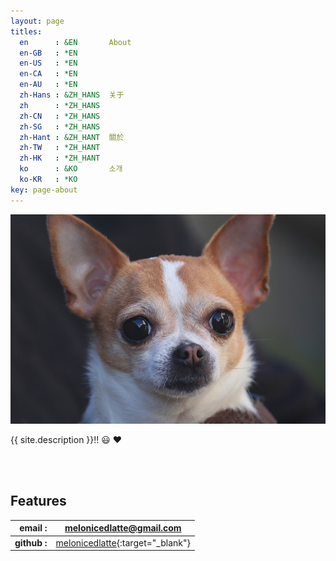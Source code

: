 ```yaml
---
layout: page
titles:
  en      : &EN       About
  en-GB   : *EN
  en-US   : *EN
  en-CA   : *EN
  en-AU   : *EN
  zh-Hans : &ZH_HANS  关于
  zh      : *ZH_HANS
  zh-CN   : *ZH_HANS
  zh-SG   : *ZH_HANS
  zh-Hant : &ZH_HANT  關於
  zh-TW   : *ZH_HANT
  zh-HK   : *ZH_HANT
  ko      : &KO       소개
  ko-KR   : *KO
key: page-about
---
```


![TeXt Theme](/assets/images/logo/chihuahua.jpg)

{{ site.description }}!! :smiley: :heart:

<br><br>

## Features

| **email :** |  [melonicedlatte@gmail.com]() |
| ---:|  --- |
| **github :** |  [melonicedlatte](https://github.com/melonicedlatte){:target="_blank"}|